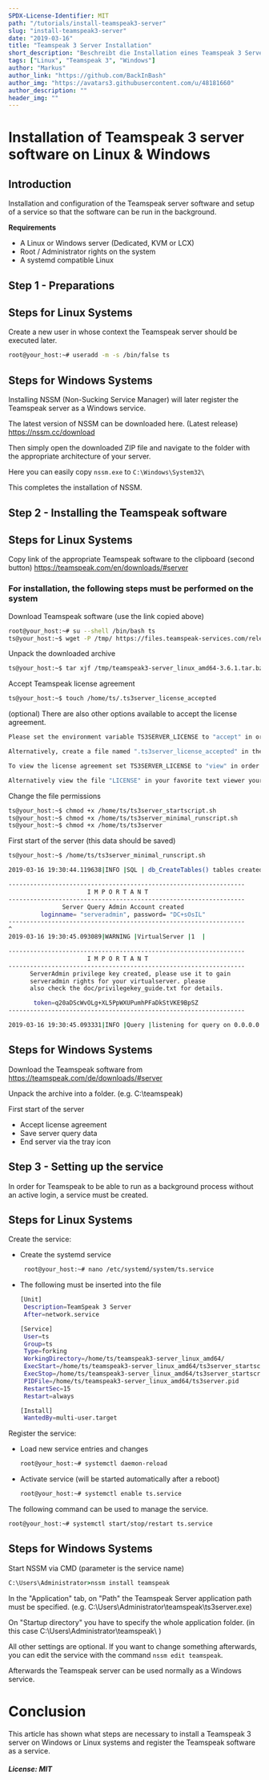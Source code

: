 ```yaml
---
SPDX-License-Identifier: MIT
path: "/tutorials/install-teamspeak3-server"
slug: "install-teamspeak3-server"
date: "2019-03-16"
title: "Teamspeak 3 Server Installation"
short_description: "Beschreibt die Installation eines Teamspeak 3 Servers auf Linux und Windows Systemen."
tags: ["Linux", "Teamspeak 3", "Windows"]
author: "Markus"
author_link: "https://github.com/BackInBash"
author_img: "https://avatars3.githubusercontent.com/u/48181660"
author_description: ""
header_img: ""
---
```


<!-- This where the actual tutorial begins, with the title: -->

# Installation of Teamspeak 3 server software on Linux & Windows

## Introduction
Installation and configuration of the Teamspeak server software and setup of a service so that the software can be run in the background.

**Requirements**
+ A Linux or Windows server (Dedicated, KVM or LCX)
+ Root / Administrator rights on the system
+ A systemd compatible Linux

## Step 1 - Preparations

## Steps for Linux Systems
Create a new user in whose context the Teamspeak server should be executed later.
```bash
root@your_host:~# useradd -m -s /bin/false ts
```

## Steps for Windows Systems
Installing NSSM (Non-Sucking Service Manager) will later register the Teamspeak server as a Windows service.

The latest version of NSSM can be downloaded here. (Latest release)
https://nssm.cc/download

Then simply open the downloaded ZIP file and navigate to the folder with the appropriate architecture of your server.

Here you can easily copy `nssm.exe` to `C:\Windows\System32\`

This completes the installation of NSSM.

## Step 2 - Installing the Teamspeak software

## Steps for Linux Systems

Copy link of the appropriate Teamspeak software to the clipboard (second button)
https://teamspeak.com/en/downloads/#server

### For installation, the following steps must be performed on the system

Download Teamspeak software (use the link copied above)
```bash
root@your_host:~# su --shell /bin/bash ts
ts@your_host:~$ wget -P /tmp/ https://files.teamspeak-services.com/releases/server/3.6.1/teamspeak3-server_linux_amd64-3.6.1.tar.bz2
```
Unpack the downloaded archive
```bash
ts@your_host:~$ tar xjf /tmp/teamspeak3-server_linux_amd64-3.6.1.tar.bz2 -C /home/ts
```

Accept Teamspeak license agreement
```bash
ts@your_host:~$ touch /home/ts/.ts3server_license_accepted
```

(optional) There are also other options available to accept the license agreement.
```bash
Please set the environment variable TS3SERVER_LICENSE to "accept" in order to accept the license agreement.

Alternatively, create a file named ".ts3server_license_accepted" in the working directory or start the server with the command line parameter "license_accepted=1".

To view the license agreement set TS3SERVER_LICENSE to "view" in order to print the license to the console.

Alternatively view the file "LICENSE" in your favorite text viewer yourself.
```

Change the file permissions
```bash
ts@your_host:~$ chmod +x /home/ts/ts3server_startscript.sh
ts@your_host:~$ chmod +x /home/ts/ts3server_minimal_runscript.sh
ts@your_host:~$ chmod +x /home/ts/ts3server
``` 

First start of the server (this data should be saved)
```bash
ts@your_host:~$ /home/ts/ts3server_minimal_runscript.sh

2019-03-16 19:30:44.119638|INFO |SQL | db_CreateTables() tables created

------------------------------------------------------------------
                      I M P O R T A N T                           
------------------------------------------------------------------
               Server Query Admin Account created                 
         loginname= "serveradmin", password= "DC+sOsIL"
------------------------------------------------------------------
^
2019-03-16 19:30:45.093089|WARNING |VirtualServer |1  |

------------------------------------------------------------------
                      I M P O R T A N T                           
------------------------------------------------------------------
      ServerAdmin privilege key created, please use it to gain 
      serveradmin rights for your virtualserver. please
      also check the doc/privilegekey_guide.txt for details.

       token=q20aDScWvOLg+XL5PpWXUPumhPFaDkStVKE9BpSZ
------------------------------------------------------------------

2019-03-16 19:30:45.093331|INFO |Query |listening for query on 0.0.0.0:10011, [::]:10011
```

## Steps for Windows Systems

Download the Teamspeak software from
https://teamspeak.com/de/downloads/#server

Unpack the archive into a folder. (e.g. C:\teamspeak)

First start of the server
+ Accept license agreement
+ Save server query data
+ End server via the tray icon

## Step 3 - Setting up the service
In order for Teamspeak to be able to run as a background process without an active login, a service must be created.

## Steps for Linux Systems
Create the service:
+ Create the systemd service
  ```bash
   root@your_host:~# nano /etc/systemd/system/ts.service
   ```
+ The following must be inserted into the file
   ```bash
   [Unit]
    Description=TeamSpeak 3 Server
    After=network.service

   [Service]
    User=ts
    Group=ts
    Type=forking
    WorkingDirectory=/home/ts/teamspeak3-server_linux_amd64/
    ExecStart=/home/ts/teamspeak3-server_linux_amd64/ts3server_startscript.sh start
    ExecStop=/home/ts/teamspeak3-server_linux_amd64/ts3server_startscript.sh stop
    PIDFile=/home/ts/teamspeak3-server_linux_amd64/ts3server.pid
    RestartSec=15
    Restart=always

   [Install]
    WantedBy=multi-user.target
   ```
Register the service:
+ Load new service entries and changes
  ```bash
  root@your_host:~# systemctl daemon-reload
  ```
+ Activate service (will be started automatically after a reboot)
  ```bash
  root@your_host:~# systemctl enable ts.service
  ```

The following command can be used to manage the service.
```bash
root@your_host:~# systemctl start/stop/restart ts.service
 ``` 

## Steps for Windows Systems

Start NSSM via CMD (parameter is the service name)
```cmd
C:\Users\Administrator>nssm install teamspeak
```

In the "Application" tab, on "Path" the Teamspeak Server application path must be specified. (e.g. C:\Users\Administrator\teamspeak\ts3server.exe)

On "Startup directory" you have to specify the whole application folder. (in this case C:\Users\Administrator\teamspeak\ )

All other settings are optional. If you want to change something afterwards, you can edit the service with the command `nssm edit teamspeak`.

Afterwards the Teamspeak server can be used normally as a Windows service.

# Conclusion
This article has shown what steps are necessary to install a Teamspeak 3 server on Windows or Linux systems and register the Teamspeak software as a service.

##### License: MIT

<!---

Contributors's Certificate of Origin

By making a contribution to this project, I certify that:

(a) The contribution was created in whole or in part by me and I have
    the right to submit it under the license indicated in the file; or

(b) The contribution is based upon previous work that, to the best of my
    knowledge, is covered under an appropriate license and I have the
    right under that license to submit that work with modifications,
    whether created in whole or in part by me, under the same license
    (unless I am permitted to submit under a different license), as
    indicated in the file; or

(c) The contribution was provided directly to me by some other person
    who certified (a), (b) or (c) and I have not modified it.

(d) I understand and agree that this project and the contribution are
    public and that a record of the contribution (including all personal
    information I submit with it, including my sign-off) is maintained
    indefinitely and may be redistributed consistent with this project
    or the license(s) involved.

Signed-off-by: Markus, markus@omg-network.de

-->
